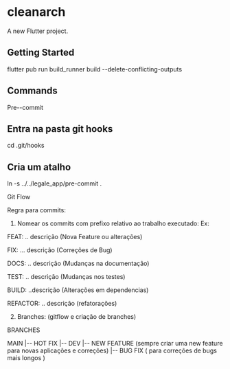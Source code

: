 # cleanarch

A new Flutter project.

## Getting Started

flutter pub run build_runner build --delete-conflicting-outputs

## Commands

Pre--commit
## Entra na pasta git hooks 
cd .git/hooks 

## Cria um atalho
ln -s ../../legale_app/pre-commit .

Git Flow

Regra para commits:

1. Nomear os commits com prefixo relativo ao trabalho executado: Ex:

FEAT: .. descrição (Nova Feature ou alterações)

FIX: ... descrição (Correções de Bug)

DOCS: .. descrição (Mudanças na documentação)

TEST: .. descrição (Mudanças nos testes)

BUILD: ..descrição (Alterações em dependencias)

REFACTOR: .. descrição (refatorações)

2. Branches: (gitflow e criação de branches)

BRANCHES

MAIN
   |-- HOT FIX
   |-- DEV
      |-- NEW FEATURE (sempre criar uma new feature para novas aplicações e correções)
      |-- BUG FIX ( para correções de bugs mais longos )


